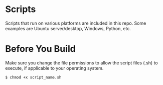 # Scripts
Scripts that run on various platforms are included in this repo. Some examples are Ubuntu server/desktop, Windows, Python, etc.

# Before You Build
Make sure you change the file permissions to allow the script files (.sh) to execute, if applicable to your operating system.

```bash
$ chmod +x script_name.sh
```
